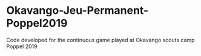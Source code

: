 # Okavango-Jeu-Permanent-Poppel2019
Code developed for the continuous game played at Okavango scouts camp Poppel 2019
